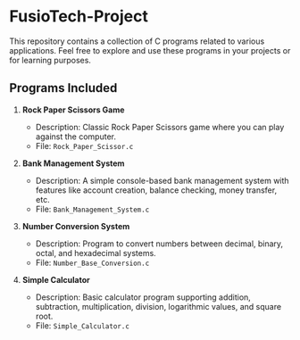 # FusioTech-Project

This repository contains a collection of C programs related to various applications. Feel free to explore and use these programs in your projects or for learning purposes.

## Programs Included

1. **Rock Paper Scissors Game**
   - Description: Classic Rock Paper Scissors game where you can play against the computer.
   - File: `Rock_Paper_Scissor.c`

2. **Bank Management System**
   - Description: A simple console-based bank management system with features like account creation, balance checking, money transfer, etc.
   - File: `Bank_Management_System.c`

3. **Number Conversion System**
   - Description: Program to convert numbers between decimal, binary, octal, and hexadecimal systems.
   - File: `Number_Base_Conversion.c`

4. **Simple Calculator**
   - Description: Basic calculator program supporting addition, subtraction, multiplication, division, logarithmic values, and square root.
   - File: `Simple_Calculator.c`
